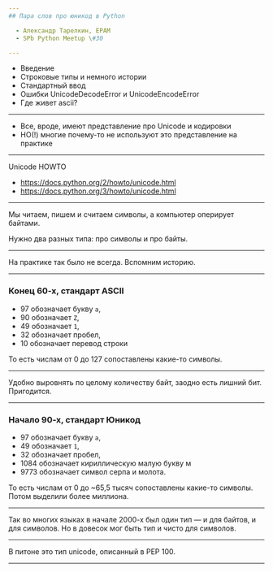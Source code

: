 ```yaml
---
## Пара слов про юникод в Python

  - Александр Тарелкин, EPAM
  - SPb Python Meetup \#30

---
```


  - Введение
  - Строковые типы и немного истории
  - Стандартный ввод
  - Ошибки UnicodeDecodeError и UnicodeEncodeError
  - Где живет ascii?

---

  - Все, вроде, имеют представление про Unicode и кодировки
  - НО(!) многие почему-то не используют это представление на практике

---

  Unicode HOWTO
  - https://docs.python.org/2/howto/unicode.html
  - https://docs.python.org/3/howto/unicode.html

---

Мы читаем, пишем и считаем символы, а компьютер оперирует байтами.

Нужно два разных типа: про символы и про байты.

---

На практике так было не всегда. Вспомним историю.

---

### Конец 60-х, стандарт ASCII

- 97 обозначает букву `a`, 
- 90 обозначает `Z`,
- 49 обозначает `1`,
- 32 обозначает пробел,
- 10 обозначает перевод строки

То есть числам от 0 до 127 сопоставлены какие-то символы.

---

Удобно выровнять по целому количеству байт, заодно есть лишний бит. Пригодится.

---

### Начало 90-х, стандарт Юникод

  - 97 обозначает букву `a`, 
  - 49 обозначает `1`,
  - 32 обозначает пробел,
  - 1084 обозначает кириллическую малую букву м
  - 9773 обозначает символ серпа и молота.

То есть числам от 0 до ~65,5 тысяч сопоставлены какие-то символы. Потом выделили более миллиона.

---

Так во многих языках в начале 2000-х был один тип &#x2014; и для байтов, и для символов. Но в довесок мог быть тип и чисто для&#160;символов.

---

В питоне это тип unicode, описанный в PEP 100.

---
